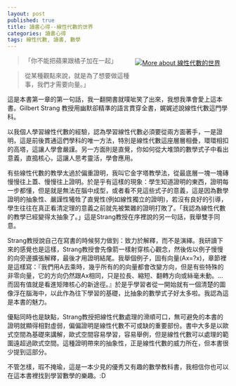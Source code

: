 ```yaml
---
layout: post
published: true
title: 讀書心得--線性代數的世界
categories: 讀書心得
tags: 線性代數, 讀書, 數學
---
```


<a href="http://www.anobii.com/books/%E7%B7%9A%E6%80%A7%E4%BB%A3%E6%95%B8%E7%9A%84%E4%B8%96%E7%95%8C/9789864175345/00ae627cca2ead958c/" style="clear: right; float: right; margin-bottom: 1em; margin-right: 1em;" title="More about 線性代數的世界"><img alt="More about 線性代數的世界" src="http://image.anobii.com/anobi/image_book.php?type=5&amp;item_id=00ae627cca2ead958c&amp;time=0" style="padding-bottom: 5px; padding-left: 5px; padding-right: 5px; padding-top: 5px;" title="More about 線性代數的世界" /></a>

>「你不能把蘋果跟橘子加在一起」

> 從某種觀點來說，就是為了想要做這種事，我們才需要向量。」

 這是本書第一章的第一句話，我一翻開書就噗呲笑了出來，我想我準會愛上這本書。Gilbert Strang 教授用幽默卻精準的語言貫穿全書，娓娓述說線性代數這門學科。

 以我個人學習線性代數的經驗，認為學習線性代數必須要從兩方面著手，一是證明，這是前後貫通這們學科的唯一方法，特別是線性代數這座層層相疊，環環相扣的高塔，這讓人學會嚴謹。另一方面則是直覺，你如何從大堆頭的數學式子中看出意義，直搗核心，這讓人思考靈活，學會應用。

 有些線性代數的教學太過於偏重證明，我叫它金字塔教學法，從最底層一塊一塊磚慢慢往上蓋、慢慢往上證明。於是乎有這樣的現象：學生知道證明的東西，證明每一步都懂，但是就是無法在腦中成型，或者看不見這些式子的意義，這是因為數學證明的抽象性、嚴謹性犧牲了直覺性(例如線性獨立的證明)，若沒有良好的引導，學生往往在真正看清定理的意義之前就先被繁雜的證明打敗了。「我認為線性代數的教學已經變得太抽象了。」這是Strang教授在序裡說的另一句話，我舉雙手同意。

 Strang教授說自己在寫書的時候努力做到：致力於解釋，而不是演繹。我研讀下來的感覺也是這樣，Strang教授會先像箭一樣射穿核心觀念，然後佐以例子慢慢的向旁邊擴張解釋，最後才用證明結尾。我舉個例子，固有向量(Ax=?x)，章節裡是這樣寫：『我們用A去乘時，幾乎所有的的向量都會改變方向，但是有些特殊的非零向量，它的方向仍然跟Ax相同，只是拉長、縮短、翻轉方向或絲毫未動。... 而固有值就是看進矩陣核心的新途徑。』於是乎學習者從一開始就有一個清楚的圖像浮在腦海中，以此作為往下學習的基礎，比抽象的數學式子好太多啦。我認為這是本書的魅力。

 優點同時也是缺點，Strang教授把線性代數處理的滑順可口，無可避免的本書的證明就顯得相對虛弱，偏偏證明是線性代數不可或缺的重要部份。書中大多是以歐式空間為基礎來講解，歐式空間容易學習，容易舉例，但是線性代數可以處理的範圍遠超過歐式空間。這種證明帶來的抽象性，正是線性代數的威力所在，但本書很少提到這部分。

 不管怎樣，瑕不掩瑜，這是一本少見的優秀又有趣的數學教科書，我相信你也可以在這本書裡找到學習數學的樂趣。:D
